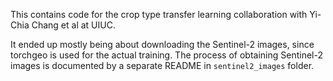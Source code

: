 This contains code for the crop type transfer learning collaboration with Yi-Chia Chang
et al at UIUC.

It ended up mostly being about downloading the Sentinel-2 images, since torchgeo is
used for the actual training. The process of obtaining Sentinel-2 images is documented
by a separate README in `sentinel2_images` folder.
